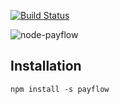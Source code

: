 [![Build Status](https://travis-ci.org/continuous-software/node-payflow.svg?branch=master)](https://travis-ci.org/continuous-software/node-payflow)

![node-payflow](http://www.picresize.com/images/t1rsz_payflow_mark_color__screen_rgb.png)

## Installation ##

    npm install -s payflow
